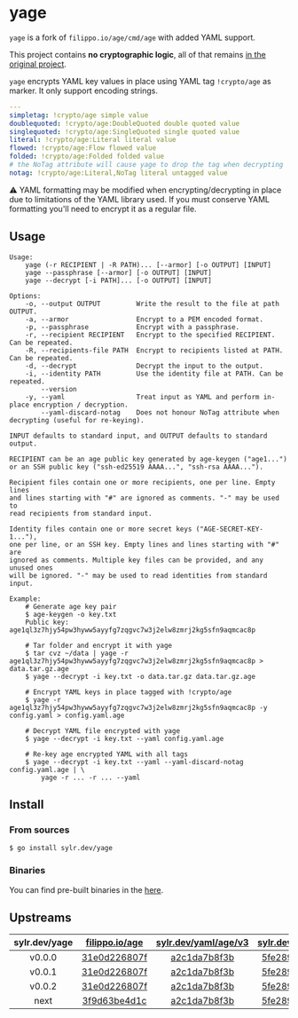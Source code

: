 yage
====

`yage` is a fork of `filippo.io/age/cmd/age` with added YAML support.

This project contains **no cryptographic logic**, all of that remains
[in the original project](https://github.com/FiloSottile/age).

`yage` encrypts YAML key values in place using YAML tag `!crypto/age` as marker.
It only support encoding strings.

```yaml
---
simpletag: !crypto/age simple value
doublequoted: !crypto/age:DoubleQuoted double quoted value
singlequoted: !crypto/age:SingleQuoted single quoted value
literal: !crypto/age:Literal literal value
flowed: !crypto/age:Flow flowed value
folded: !crypto/age:Folded folded value
# the NoTag attribute will cause yage to drop the tag when decrypting
notag: !crypto/age:Literal,NoTag literal untagged value
```

⚠️ YAML formatting may be modified when encrypting/decrypting in place due to limitations
of the YAML library used. If you must conserve YAML formatting you'll need to
encrypt it as a regular file.

Usage
-----

```
Usage:
    yage (-r RECIPIENT | -R PATH)... [--armor] [-o OUTPUT] [INPUT]
    yage --passphrase [--armor] [-o OUTPUT] [INPUT]
    yage --decrypt [-i PATH]... [-o OUTPUT] [INPUT]

Options:
    -o, --output OUTPUT         Write the result to the file at path OUTPUT.
    -a, --armor                 Encrypt to a PEM encoded format.
    -p, --passphrase            Encrypt with a passphrase.
    -r, --recipient RECIPIENT   Encrypt to the specified RECIPIENT. Can be repeated.
    -R, --recipients-file PATH  Encrypt to recipients listed at PATH. Can be repeated.
    -d, --decrypt               Decrypt the input to the output.
    -i, --identity PATH         Use the identity file at PATH. Can be repeated.
        --version
    -y, --yaml                  Treat input as YAML and perform in-place encryption / decryption.
        --yaml-discard-notag    Does not honour NoTag attribute when decrypting (useful for re-keying).

INPUT defaults to standard input, and OUTPUT defaults to standard output.

RECIPIENT can be an age public key generated by age-keygen ("age1...")
or an SSH public key ("ssh-ed25519 AAAA...", "ssh-rsa AAAA...").

Recipient files contain one or more recipients, one per line. Empty lines
and lines starting with "#" are ignored as comments. "-" may be used to
read recipients from standard input.

Identity files contain one or more secret keys ("AGE-SECRET-KEY-1..."),
one per line, or an SSH key. Empty lines and lines starting with "#" are
ignored as comments. Multiple key files can be provided, and any unused ones
will be ignored. "-" may be used to read identities from standard input.

Example:
    # Generate age key pair
    $ age-keygen -o key.txt
    Public key: age1ql3z7hjy54pw3hyww5ayyfg7zqgvc7w3j2elw8zmrj2kg5sfn9aqmcac8p

    # Tar folder and encrypt it with yage
    $ tar cvz ~/data | yage -r age1ql3z7hjy54pw3hyww5ayyfg7zqgvc7w3j2elw8zmrj2kg5sfn9aqmcac8p > data.tar.gz.age
    $ yage --decrypt -i key.txt -o data.tar.gz data.tar.gz.age

    # Encrypt YAML keys in place tagged with !crypto/age
    $ yage -r age1ql3z7hjy54pw3hyww5ayyfg7zqgvc7w3j2elw8zmrj2kg5sfn9aqmcac8p -y config.yaml > config.yaml.age

    # Decrypt YAML file encrypted with yage
    $ yage --decrypt -i key.txt --yaml config.yaml.age

    # Re-key age encrypted YAML with all tags
    $ yage --decrypt -i key.txt --yaml --yaml-discard-notag config.yaml.age | \
        yage -r ... -r ... --yaml
```

Install
-------

### From sources

```shell
$ go install sylr.dev/yage
```

### Binaries

You can find pre-built binaries in the [here](https://github.com/sylr/yage/releases).

Upstreams
---------

| sylr.dev/yage | [filippo.io/age](https://github.com/FiloSottile/age)                 | [sylr.dev/yaml/age/v3](https://github.com/sylr/go-yaml-age)           | [sylr.dev/yaml/v3](https://github.com/sylr/go-yaml)               |
|:-------------:|:--------------------------------------------------------------------:|:---------------------------------------------------------------------:|:-----------------------------------------------------------------:|
| v0.0.0        | [31e0d226807f](https://github.com/FiloSottile/age/tree/31e0d226807f) | [a2c1da7b8f3b](https://github.com/sylr/go-yaml-age/tree/a2c1da7b8f3b) | [5fe289210a56](https://github.com/sylr/go-yaml/tree/5fe289210a56) |
| v0.0.1        | [31e0d226807f](https://github.com/FiloSottile/age/tree/31e0d226807f) | [a2c1da7b8f3b](https://github.com/sylr/go-yaml-age/tree/a2c1da7b8f3b) | [5fe289210a56](https://github.com/sylr/go-yaml/tree/5fe289210a56) |
| v0.0.2        | [31e0d226807f](https://github.com/FiloSottile/age/tree/31e0d226807f) | [a2c1da7b8f3b](https://github.com/sylr/go-yaml-age/tree/a2c1da7b8f3b) | [5fe289210a56](https://github.com/sylr/go-yaml/tree/5fe289210a56) |
| next          | [3f9d63be4d1c](https://github.com/FiloSottile/age/tree/3f9d63be4d1c) | [a2c1da7b8f3b](https://github.com/sylr/go-yaml-age/tree/a2c1da7b8f3b) | [5fe289210a56](https://github.com/sylr/go-yaml/tree/5fe289210a56) |
